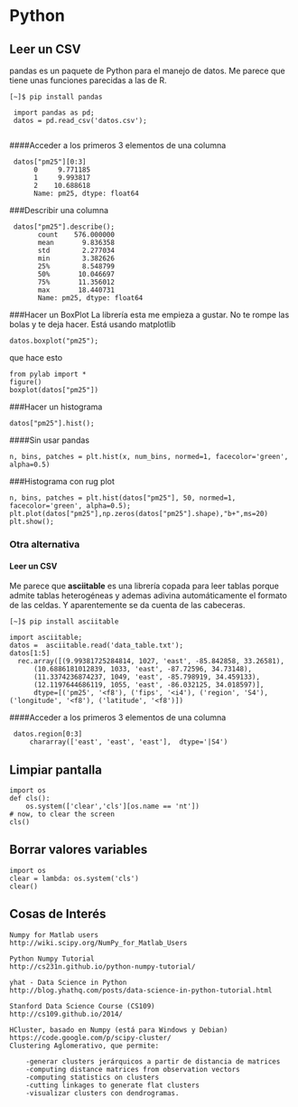 ﻿# Python

## Leer un CSV 
pandas es un paquete de Python para el manejo de datos. Me parece que tiene unas funciones parecidas a las de R.

`[~]$ pip install pandas`

```
 import pandas as pd;
 datos = pd.read_csv('datos.csv');


```
####Acceder a los primeros 3 elementos de una columna
```
 datos["pm25"][0:3]
      0     9.771185
      1     9.993817
      2    10.688618
      Name: pm25, dtype: float64
```
###Describir una columna
```
 datos["pm25"].describe();
       count    576.000000
       mean       9.836358
       std        2.277034
       min        3.382626
       25%        8.548799
       50%       10.046697
       75%       11.356012
       max       18.440731
       Name: pm25, dtype: float64
```

###Hacer un BoxPlot
La librería esta me empieza a gustar. No te rompe las bolas y te deja hacer. Está usando matplotlib
```
datos.boxplot("pm25");
```
que hace esto
```
from pylab import *
figure()
boxplot(datos["pm25"])

```

###Hacer un histograma
```
datos["pm25"].hist();
```
####Sin usar pandas
```
n, bins, patches = plt.hist(x, num_bins, normed=1, facecolor='green', alpha=0.5)
```

###Histograma con rug plot
```
n, bins, patches = plt.hist(datos["pm25"], 50, normed=1, facecolor='green', alpha=0.5);
plt.plot(datos["pm25"],np.zeros(datos["pm25"].shape),"b+",ms=20)
plt.show();
```

### Otra alternativa
#### Leer un CSV 

Me parece que **asciitable** es una librería copada para leer tablas porque admite tablas heterogéneas y ademas adivina automáticamente el formato de las celdas. Y aparentemente se da cuenta de las cabeceras.

`[~]$ pip install asciitable`


 ```
 import asciitable;
 datos =  asciitable.read('data_table.txt'); 
 datos[1:5]
   rec.array([(9.99381725284814, 1027, 'east', -85.842858, 33.26581),
       (10.6886181012839, 1033, 'east', -87.72596, 34.73148),
       (11.3374236874237, 1049, 'east', -85.798919, 34.459133),
       (12.1197644686119, 1055, 'east', -86.032125, 34.018597)], 
       dtype=[('pm25', '<f8'), ('fips', '<i4'), ('region', 'S4'), ('longitude', '<f8'), ('latitude', '<f8')])
```
####Acceder a los primeros 3 elementos de una columna
```
 datos.region[0:3]
     chararray(['east', 'east', 'east'],  dtype='|S4')
```

## Limpiar pantalla

```
import os
def cls():
    os.system(['clear','cls'][os.name == 'nt'])
# now, to clear the screen
cls()
```

## Borrar valores variables

```
import os
clear = lambda: os.system('cls')
clear()

```
  
## Cosas de Interés

```
Numpy for Matlab users
http://wiki.scipy.org/NumPy_for_Matlab_Users

Python Numpy Tutorial
http://cs231n.github.io/python-numpy-tutorial/

yhat - Data Science in Python
http://blog.yhathq.com/posts/data-science-in-python-tutorial.html

Stanford Data Science Course (CS109)
http://cs109.github.io/2014/

HCluster, basado en Numpy (está para Windows y Debian)
https://code.google.com/p/scipy-cluster/
Clustering Aglomerativo, que permite:

    -generar clusters jerárquicos a partir de distancia de matrices
    -computing distance matrices from observation vectors
    -computing statistics on clusters
    -cutting linkages to generate flat clusters
    -visualizar clusters con dendrogramas. 


```
